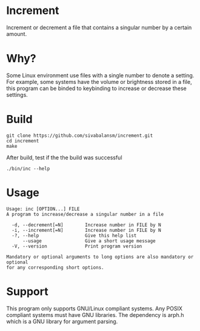 # Increment
Increment or decrement a file that contains a singular number by a certain amount.

# Why?
Some Linux environment use files with a single number to denote a setting.
For example, some systems have the volume or brightness stored in a file,
this program can be binded to keybinding to increase or decrease these settings.

# Build
```
git clone https://github.com/sivabalansm/increment.git
cd increment
make
```

After build, test if the the build was successful
```
./bin/inc --help
```


# Usage
```
Usage: inc [OPTION...] FILE
A program to increase/decrease a singular number in a file

  -d, --decrement[=N]        Increase number in FILE by N
  -i, --increment[=N]        Increase number in FILE by N
  -?, --help                 Give this help list
      --usage                Give a short usage message
  -V, --version              Print program version

Mandatory or optional arguments to long options are also mandatory or optional
for any corresponding short options.
```

# Support
This program only supports GNU/Linux compliant systems.
Any POSIX compliant systems must have GNU libraries.
The dependency is arph.h which is a GNU library for argument parsing.

